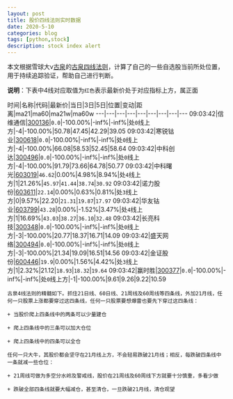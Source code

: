 ```yaml
---
layout: post
title: 股价四线法则实时数据
date: 2020-5-10
categories: blog
tags: [python,stock]
description: stock index alert
---
```



本文根据雪球大v[古泉](https://xueqiu.com/u/7148646888)的[古泉四线法则](https://xueqiu.com/7148646888/130498192)，计算了自己的一些自选股当前所处位置，用于持续追踪验证，帮助自己进行判断。

**说明**：下表中4线对应取值为`红色`表示最新价处于对应指标上方，属正面

时间|名称|代码|最新价|当日|3日|5日|位置|变动|距离|ma21|ma60|ma21w|ma60w
---|---|---|---|---|---|---|---|---
09:03:42|信维通信|[300136](https://xueqiu.com/S/SZ300136)|`0.0`|-100.00%|-inf%|-inf%|处`0`线上方|-4|-100.00%|50.78|47.45|42.29|39.05
09:03:42|寒锐钴业|[300618](https://xueqiu.com/S/SZ300618)|`0.0`|-100.00%|-inf%|-inf%|处`0`线上方|-4|-100.00%|66.08|58.53|52.45|58.64
09:03:42|中科创达|[300496](https://xueqiu.com/S/SZ300496)|`0.0`|-100.00%|-inf%|-inf%|处`0`线上方|-4|-100.00%|91.79|73.66|64.78|50.77
09:03:42|中科曙光|[603019](https://xueqiu.com/S/SH603019)|`46.62`|0.00%|4.98%|8.94%|处`4`线上方|1|21.26%|`45.97`|`41.44`|`38.74`|`30.92`
09:03:42|诺力股份|[603611](https://xueqiu.com/S/SH603611)|`22.14`|0.00%|0.63%|0.81%|处`3`线上方|0|9.57%|22.20|`21.31`|`19.87`|`17.97`
09:03:42|华友钴业|[603799](https://xueqiu.com/S/SH603799)|`43.28`|0.00%|-1.52%|3.47%|处`4`线上方|1|16.69%|`43.03`|`38.27`|`36.10`|`32.48`
09:03:42|长亮科技|[300348](https://xueqiu.com/S/SZ300348)|`0.0`|-100.00%|-inf%|-inf%|处`0`线上方|-3|-100.00%|20.77|18.37|16.71|14.09
09:03:42|盛天网络|[300494](https://xueqiu.com/S/SZ300494)|`0.0`|-100.00%|-inf%|-inf%|处`0`线上方|-3|-100.00%|21.34|19.09|16.51|14.56
09:03:42|金证股份|[600446](https://xueqiu.com/S/SH600446)|`19.9`|0.00%|1.56%|4.42%|处`3`线上方|1|2.32%|21.12|`18.93`|`18.32`|`19.64`
09:03:42|赢时胜|[300377](https://xueqiu.com/S/SZ300377)|`0.0`|-100.00%|-inf%|-inf%|处`0`线上方|-1|-100.00%|9.61|9.26|9.22|10.59

```
古泉4线法则的精髓如下。抓住21日线、60日线、21周线及60周线等四条线，外加21月线，任何一只股票上涨都要穿过这四条线，任何一只股票要想爆雷也要先下穿过这四条线：

+ 当股价爬上四条线中的两条可以少量建仓

+ 爬上四条线中的三条可以加大仓位

+ 爬上四条线中的四条可以全仓

任何一只大牛，其股价都会坚守在21月线上方，不会轻易跌破21月线；相反，每跌破四条线中一条就减一些仓位：

+ 21周线可做为多空分水岭及警戒线，股价在21周线及60周线下方就要十分慎重，多看少做

+ 跌破全部四条线就要大幅减仓，甚至清仓，一旦跌破21月线，清仓观望
```